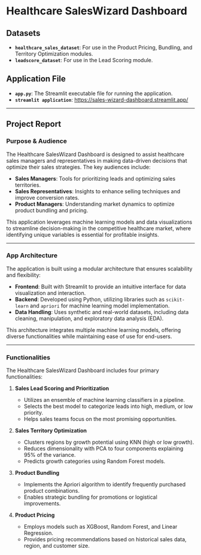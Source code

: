 # Healthcare SalesWizard Dashboard

## Datasets
- **`healthcare_sales_dataset`**: For use in the Product Pricing, Bundling, and Territory Optimization modules.
- **`leadscore_dataset`**: For use in the Lead Scoring module.

## Application File
- **`app.py`**: The Streamlit executable file for running the application.
- **`streamlit application`**: https://sales-wizard-dashboard.streamlit.app/

---

## Project Report

### Purpose & Audience
The Healthcare SalesWizard Dashboard is designed to assist healthcare sales managers and representatives in making data-driven decisions that optimize their sales strategies. The key audiences include:

- **Sales Managers**: Tools for prioritizing leads and optimizing sales territories.
- **Sales Representatives**: Insights to enhance selling techniques and improve conversion rates.
- **Product Managers**: Understanding market dynamics to optimize product bundling and pricing.

This application leverages machine learning models and data visualizations to streamline decision-making in the competitive healthcare market, where identifying unique variables is essential for profitable insights.

---

### App Architecture
The application is built using a modular architecture that ensures scalability and flexibility:

- **Frontend**: Built with Streamlit to provide an intuitive interface for data visualization and interaction.
- **Backend**: Developed using Python, utilizing libraries such as `scikit-learn` and `apriori` for machine learning model implementation.
- **Data Handling**: Uses synthetic and real-world datasets, including data cleaning, manipulation, and exploratory data analysis (EDA).

This architecture integrates multiple machine learning models, offering diverse functionalities while maintaining ease of use for end-users.

---

### Functionalities
The Healthcare SalesWizard Dashboard includes four primary functionalities:

1. **Sales Lead Scoring and Prioritization**
   - Utilizes an ensemble of machine learning classifiers in a pipeline.
   - Selects the best model to categorize leads into high, medium, or low priority.
   - Helps sales teams focus on the most promising opportunities.

2. **Sales Territory Optimization**
   - Clusters regions by growth potential using KNN (high or low growth).
   - Reduces dimensionality with PCA to four components explaining 95% of the variance.
   - Predicts growth categories using Random Forest models.

3. **Product Bundling**
   - Implements the Apriori algorithm to identify frequently purchased product combinations.
   - Enables strategic bundling for promotions or logistical improvements.

4. **Product Pricing**
   - Employs models such as XGBoost, Random Forest, and Linear Regression.
   - Provides pricing recommendations based on historical sales data, region, and customer size.
